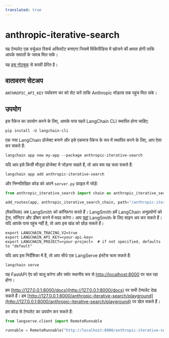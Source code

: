 ```yaml
---
translated: true
---
```


# anthropic-iterative-search

यह टेम्पलेट एक वर्चुअल रिसर्च असिस्टेंट बनाएगा जिसमें विकिपीडिया में खोजने की क्षमता होगी ताकि आपके सवालों के जवाब मिल सकें।

यह [इस नोटबुक](https://github.com/anthropics/anthropic-cookbook/blob/main/long_context/wikipedia-search-cookbook.ipynb) से काफी प्रेरित है।

## वातावरण सेटअप

`ANTHROPIC_API_KEY` पर्यावरण चर को सेट करें ताकि Anthropic मॉडल्स तक पहुंच मिल सके।

## उपयोग

इस पैकेज का उपयोग करने के लिए, आपके पास पहले LangChain CLI स्थापित होना चाहिए:

```shell
pip install -U langchain-cli
```

एक नया LangChain प्रोजेक्ट बनाने और इसे एकमात्र पैकेज के रूप में स्थापित करने के लिए, आप ऐसा कर सकते हैं:

```shell
langchain app new my-app --package anthropic-iterative-search
```

यदि आप इसे किसी मौजूदा प्रोजेक्ट में जोड़ना चाहते हैं, तो आप बस यह चला सकते हैं:

```shell
langchain app add anthropic-iterative-search
```

और निम्नलिखित कोड को अपने `server.py` फ़ाइल में जोड़ें:

```python
from anthropic_iterative_search import chain as anthropic_iterative_search_chain

add_routes(app, anthropic_iterative_search_chain, path="/anthropic-iterative-search")
```

(वैकल्पिक) अब LangSmith को कॉन्फ़िगर करते हैं।
LangSmith हमें LangChain अनुप्रयोगों को ट्रेस, मॉनिटर और डीबग करने में मदद करेगा।
आप [यहां](https://smith.langchain.com/) LangSmith के लिए साइन अप कर सकते हैं।
यदि आपके पास पहुंच नहीं है, तो आप इस खंड को छोड़ सकते हैं।

```shell
export LANGCHAIN_TRACING_V2=true
export LANGCHAIN_API_KEY=<your-api-key>
export LANGCHAIN_PROJECT=<your-project>  # if not specified, defaults to "default"
```

यदि आप इस निर्देशिका में हैं, तो आप सीधे एक LangServe इंस्टेंस चला सकते हैं:

```shell
langchain serve
```

यह FastAPI ऐप को चालू करेगा और सर्वर स्थानीय रूप से [http://localhost:8000](http://localhost:8000) पर चल रहा होगा।

हम [http://127.0.0.1:8000/docs](http://127.0.0.1:8000/docs) पर सभी टेम्पलेट देख सकते हैं।
हम [http://127.0.0.1:8000/anthropic-iterative-search/playground](http://127.0.0.1:8000/anthropic-iterative-search/playground) पर खेल सकते हैं।

हम कोड से टेम्पलेट का उपयोग कर सकते हैं:

```python
from langserve.client import RemoteRunnable

runnable = RemoteRunnable("http://localhost:8000/anthropic-iterative-search")
```
